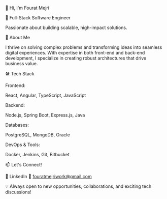 👋 Hi, I'm Fourat Mejri

🚀 Full-Stack Software Engineer

Passionate about building scalable, high-impact solutions.

👀 About Me

I thrive on solving complex problems and transforming ideas into seamless digital experiences. With expertise in both front-end and back-end development, I specialize in creating robust architectures that drive business value.

🛠️ Tech Stack

Frontend:

React, Angular, TypeScript, JavaScript

Backend:

Node.js, Spring Boot, Express.js, Java

Databases:

PostgreSQL, MongoDB, Oracle

DevOps & Tools:

Docker, Jenkins, Git, Bitbucket

📫 Let's Connect!

🔗 LinkedIn
📧 fouratmejriwork@gmail.com

💡 Always open to new opportunities, collaborations, and exciting tech discussions!

